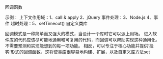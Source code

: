 回调函数

示例：
上下文作用域：1、call & apply 2、jQuery 
事件处理：3、Node.js 4、事件 
超时处理：5、setTimeout()
自定义类库

回调模式是一种简单而又强大的模式，当设计一个库时它可以派上用场。
进入软件库的代码应该尽可能地通用和可复用的代码，而回调可以帮助实现这种通用化。不需要预测和实现能想到的每一项功能。
相反，可以专注于核心功能并提供‘挂钩’形式的回调函数，这将使类库很容易地构建、扩展，以及自定义库方法set